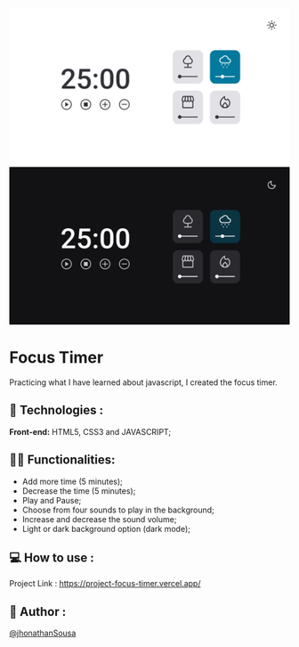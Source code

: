![alt text](capa-light.png)
![alt text](capa-dark-mode.png)

# Focus Timer

Practicing what I have learned about javascript, I created the focus timer.

## 🚀 Technologies :

**Front-end:** HTML5, CSS3 and JAVASCRIPT;

## 👩‍💻 Functionalities:

- Add more time (5 minutes);
- Decrease the time (5 minutes);
- Play and Pause;
- Choose from four sounds to play in the background;
- Increase and decrease the sound volume;
- Light or dark background option (dark mode);

## 💻 How to use :

Project Link : https://project-focus-timer.vercel.app/

## 👨 Author :

[@jhonathanSousa](https://www.linkedin.com/in/jhonathan-alves-sousa/)

